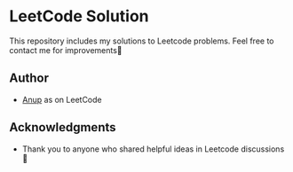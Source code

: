 # LeetCode Solution

This repository includes my solutions to Leetcode problems. Feel free to contact me for improvements🙏

## Author

- [Anup](https://leetcode.com/anupdey99/) as on LeetCode

## Acknowledgments

- Thank you to anyone who shared helpful ideas in Leetcode discussions :raised_hands:


